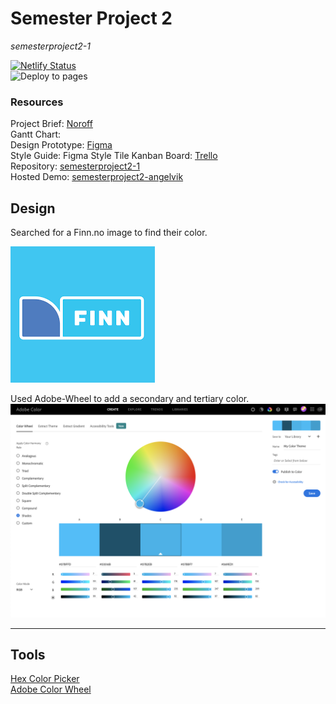 # Semester Project 2
_semesterproject2-1_  

[![Netlify Status](https://api.netlify.com/api/v1/badges/8351bb72-cb2f-4acd-9641-31a9d3ca7da8/deploy-status)](https://app.netlify.com/sites/semesterproject2-1/deploys)  
![Deploy to pages](https://github.com/siljeangelvik/semesterproject2-1/actions/workflows/pages.yml/badge.svg)

### Resources  

Project Brief: [Noroff](https://noroff-content.gitlab.io/feu/semester-project-2/brief.html#required-links)  
Gantt Chart:  
Design Prototype: [Figma](https://www.figma.com/file/UyExWTgQEUySgt6Id8BKg1/Style-Tile?node-id=2%3A2&t=H3mrxOhAxbzwXgIE-0)  
Style Guide: Figma Style Tile 
Kanban Board: [Trello](https://trello.com/b/BqgXk4Ij/semester-project-2)  
Repository: [semesterproject2-1](https://github.com/siljeangelvik/semesterproject2-1)  
Hosted Demo: [semesterproject2-angelvik](https://semesterproject2-angelvik.netlify.app/)  


## Design
Searched for a Finn.no image to find their color.  

![finn-color](resources/images/finn.png)  

Used Adobe-Wheel to add a secondary and tertiary color.
![color-wheel](resources/images/color-wheel.png)

---
## Tools

[Hex Color Picker](https://imagecolorpicker.com/en)  
[Adobe Color Wheel](https://color.adobe.com/create/color-wheel)  

